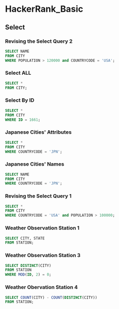 # HackerRank_Basic



## Select

### Revising the Select Query 2

```sql
SELECT NAME
FROM CITY
WHERE POPULATION > 120000 and COUNTRYCODE = 'USA';
```



### Select ALL

```sql
SELECT *
FROM CITY;
```



### Select By ID

```sql
SELECT *
FROM CITY
WHERE ID = 1661;
```



### Japanese Cities' Attributes

```sql
SELECT *
FROM CITY
WHERE COUNTRYCODE = 'JPN';
```



### Japanese Cities' Names

```sql
SELECT NAME
FROM CITY
WHERE COUNTRYCODE = 'JPN';
```



### Revising the Select Query 1

```sql
SELECT *
FROM CITY
WHERE COUNTRYCODE = 'USA' and POPULATION > 100000;
```



### Weather Observation Station 1

```sql
SELECT CITY, STATE
FROM STATION;
```



### Weather Observation Station 3

```sql
SELECT DISTINCT(CITY)
FROM STATION
WHERE MOD(ID, 2) = 0;
```



### Weather Obervation Station 4

```sql
SELECT COUNT(CITY) - COUNT(DISTINCT(CITY))
FROM STATION;
```

